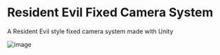 # Resident Evil Fixed Camera System
A Resident Evil style fixed camera system made with Unity

![image](https://user-images.githubusercontent.com/60242731/160515028-e25f03b2-6453-48ae-9a9f-340313f46c71.png)

